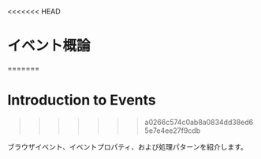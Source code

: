 <<<<<<< HEAD
# イベント概論
=======
# Introduction to Events
>>>>>>> a0266c574c0ab8a0834dd38ed65e7e4ee27f9cdb

ブラウザイベント、イベントプロパティ、および処理パターンを紹介します。
